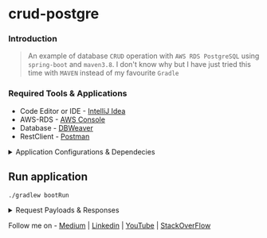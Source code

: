 # crud-postgre

### Introduction

> An example of database `CRUD` operation with `AWS RDS PostgreSQL` using `spring-boot` and `maven3.8`. I don't know why but I have just tried this time with `MAVEN` instead of my favourite `Gradle`

### Required Tools & Applications
 - Code Editor or IDE - [IntelliJ Idea](https://www.jetbrains.com/idea/download/#section=mac)
 - AWS-RDS - [AWS Console](https://aws.amazon.com/console/)
 - Database - [DBWeaver](https://dbeaver.io/files/dbeaver-ce-latest-macos.dmg)
 - RestClient - [Postman](https://www.postman.com/downloads/)

<details><summary>Application Configurations & Dependecies</summary>
<p>

- POM.xml
```xml
<?xml version="1.0" encoding="UTF-8"?>
<project xmlns="http://maven.apache.org/POM/4.0.0" xmlns:xsi="http://www.w3.org/2001/XMLSchema-instance"
         xsi:schemaLocation="http://maven.apache.org/POM/4.0.0 https://maven.apache.org/xsd/maven-4.0.0.xsd">
    <modelVersion>4.0.0</modelVersion>
    <parent>
        <groupId>org.springframework.boot</groupId>
        <artifactId>spring-boot-starter-parent</artifactId>
        <version>2.5.0</version>
        <relativePath/> <!-- lookup parent from repository -->
    </parent>
    <groupId>com.techsharezone</groupId>
    <artifactId>crud-postgre</artifactId>
    <version>0.0.1-SNAPSHOT</version>
    <name>crud-postgre</name>
    <description>Demo project for Spring Boot</description>
    <properties>
        <java.version>11</java.version>
    </properties>
    <dependencies>
        <dependency>
            <groupId>org.springframework.boot</groupId>
            <artifactId>spring-boot-starter-data-jpa</artifactId>
        </dependency>

        <dependency>
            <groupId>org.postgresql</groupId>
            <artifactId>postgresql</artifactId>
            <scope>runtime</scope>
        </dependency>
        <dependency>
            <groupId>org.projectlombok</groupId>
            <artifactId>lombok</artifactId>
            <optional>true</optional>
        </dependency>
        <dependency>
            <groupId>org.springframework.boot</groupId>
            <artifactId>spring-boot-starter-test</artifactId>
            <scope>test</scope>
        </dependency>
        <dependency>
            <groupId>org.springframework.boot</groupId>
            <artifactId>spring-boot-starter-web</artifactId>
        </dependency>

    </dependencies>

    <build>
        <plugins>
            <plugin>
                <groupId>org.springframework.boot</groupId>
                <artifactId>spring-boot-maven-plugin</artifactId>
                <configuration>
                    <excludes>
                        <exclude>
                            <groupId>org.projectlombok</groupId>
                            <artifactId>lombok</artifactId>
                        </exclude>
                    </excludes>
                </configuration>
            </plugin>
        </plugins>
    </build>

</project>

```
</p>
- application.properties
  
  ```properties
  spring.datasource.url=jdbc:{AWS_RDS_POSTGRESQL_ENDPOINT}/employee
  spring.datasource.username={DB_USRER_NAME}
  spring.datasource.password={DB_PASSWOED}
  spring.jpa.show-sql=true
  spring.jpa.hibernate.ddl-auto=create
  spring.jpa.properties.dialect=org.hibernate.dialect.PostgresSQLDialect
  ```
  </details>
  
## Run application
`
./gradlew bootRun
`
<details><summary>Request Payloads & Responses</summary>
<p>
  
 - Payload for create an employee
  
```ssh
curl -d '{"name":"Saurabh", "deapartment":"IT"}' -H "Content-Type: application/json" -X POST http://localhost:8080/save
```
  
- Fetch all employees
  
```
curl -H "Content-Type: application/json" -X GET http://localhost:8080/employees

```  

  ```json
  [
    {
        "id": 3214,
        "name": "Prashant",
        "department": "Software Engineering"
    },
    {
        "id": 2132,
        "name": "Saurabh",
        "department": "IT"
    },
    {
        "id": 3342,
        "name": "Galaxy",
        "department": "Software Engineer"
    }
]
  
  ```
  
  </p></details>
  
  
Follow me on - [Medium](https://saurabhshcs.medium.com) | [Linkedin](https://www.linkedin.com/in/saurabhshcs/) | [YouTube](https://www.youtube.com/channel/UCSQqjPw7_tfx1Ie4yYHbcxQ?pbjreload=102) | [StackOverFlow](https://stackoverflow.com/users/10719720/saurabhshcs?tab=profile)


